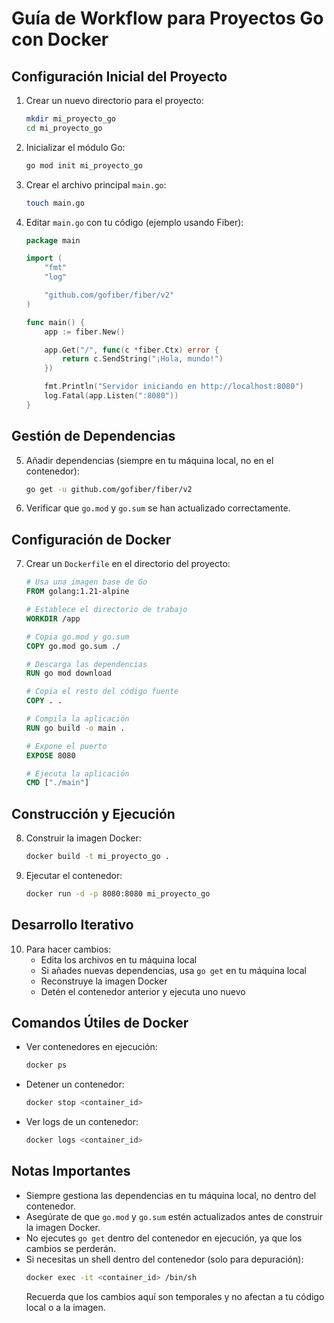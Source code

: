 # Guía de Workflow para Proyectos Go con Docker

## Configuración Inicial del Proyecto

1. Crear un nuevo directorio para el proyecto:
   ```bash
   mkdir mi_proyecto_go
   cd mi_proyecto_go
   ```

2. Inicializar el módulo Go:
   ```bash
   go mod init mi_proyecto_go
   ```

3. Crear el archivo principal `main.go`:
   ```bash
   touch main.go
   ```

4. Editar `main.go` con tu código (ejemplo usando Fiber):
   ```go
   package main

   import (
       "fmt"
       "log"

       "github.com/gofiber/fiber/v2"
   )

   func main() {
       app := fiber.New()

       app.Get("/", func(c *fiber.Ctx) error {
           return c.SendString("¡Hola, mundo!")
       })

       fmt.Println("Servidor iniciando en http://localhost:8080")
       log.Fatal(app.Listen(":8080"))
   }
   ```

## Gestión de Dependencias

5. Añadir dependencias (siempre en tu máquina local, no en el contenedor):
   ```bash
   go get -u github.com/gofiber/fiber/v2
   ```

6. Verificar que `go.mod` y `go.sum` se han actualizado correctamente.

## Configuración de Docker

7. Crear un `Dockerfile` en el directorio del proyecto:
   ```dockerfile
   # Usa una imagen base de Go
   FROM golang:1.21-alpine

   # Establece el directorio de trabajo
   WORKDIR /app

   # Copia go.mod y go.sum
   COPY go.mod go.sum ./

   # Descarga las dependencias
   RUN go mod download

   # Copia el resto del código fuente
   COPY . .

   # Compila la aplicación
   RUN go build -o main .

   # Expone el puerto
   EXPOSE 8080

   # Ejecuta la aplicación
   CMD ["./main"]
   ```

## Construcción y Ejecución

8. Construir la imagen Docker:
   ```bash
   docker build -t mi_proyecto_go .
   ```

9. Ejecutar el contenedor:
   ```bash
   docker run -d -p 8080:8080 mi_proyecto_go
   ```

## Desarrollo Iterativo

10. Para hacer cambios:
    - Edita los archivos en tu máquina local
    - Si añades nuevas dependencias, usa `go get` en tu máquina local
    - Reconstruye la imagen Docker
    - Detén el contenedor anterior y ejecuta uno nuevo

## Comandos Útiles de Docker

- Ver contenedores en ejecución:
  ```bash
  docker ps
  ```

- Detener un contenedor:
  ```bash
  docker stop <container_id>
  ```

- Ver logs de un contenedor:
  ```bash
  docker logs <container_id>
  ```

## Notas Importantes

- Siempre gestiona las dependencias en tu máquina local, no dentro del contenedor.
- Asegúrate de que `go.mod` y `go.sum` estén actualizados antes de construir la imagen Docker.
- No ejecutes `go get` dentro del contenedor en ejecución, ya que los cambios se perderán.
- Si necesitas un shell dentro del contenedor (solo para depuración):
  ```bash
  docker exec -it <container_id> /bin/sh
  ```
  Recuerda que los cambios aquí son temporales y no afectan a tu código local o a la imagen.
